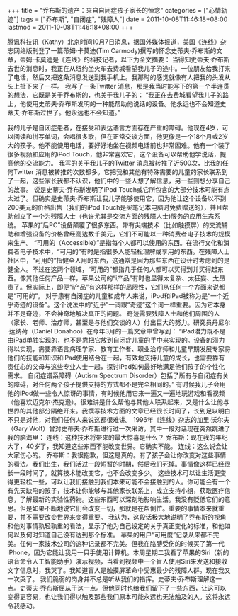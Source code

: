 +++
title = "乔布斯的遗产：来自自闭症孩子家长的悼念"
categories = ["心情轨迹"]
tags = ["乔布斯", "自闭症", "残障人"]
date = 2011-10-08T11:46:18+08:00
lastmod = 2011-10-08T11:46:18+08:00
+++



腾讯科技讯（Kathy）北京时间10月7日消息，据国外媒体报道，美国《连线》杂志网络版刊登了一篇蒂姆·卡莫迪(Tim Carmody)撰写的怀念史蒂夫·乔布斯的文章，蒂姆·卡莫迪是《连线》的科技记者，以下为全文摘要：
当得知史蒂夫·乔布斯去世的消息时，我正在从纽约坐火车去费城看望我儿子的途中。一位朋友给我打来了电话，然后又把这条消息发送到我手机上。我那时的感觉就像有人把我的头发从头上扯下来了一样。 
我写了一条Twitter 消息，那是我当时能写下的第一个半连贯的想法，它既是关于乔布斯的，也关于我儿子的： 
“我正在去费城看望我儿子的路上，他使用史蒂夫·乔布斯发明的一种能帮助他说话的设备。他永远也不会知道史蒂夫·乔布斯过世了。他永远也不会知道。”


我的儿子是自闭症患者，在接受和表达语言方面存在严重的障碍。他现在4岁，可以阅读和拼写单词，会唱很多歌，但在正常交谈方面，他更像是一个18个月或2岁大的孩子。他不能使用电话，要好好地坐在视频电话前也非常困难。他有一个装了很多视频和应用的iPod Touch，他非常喜欢它，这个设备可以帮助他学说话，提高他的交流能力。 
我写的关于我儿子的Twitter 消息被转推了近500次，比我的任何Twitter 消息被转推的次数都多。它把我和其他有特殊需要的儿童的家长联系到了一起，这些家长我都不认识，他们中的一些人想了解信息，另一些则想分享自己的故事。
说是史蒂夫·乔布斯发明了iPod Touch或它所包含的大部分技术可能有点太过了。但确实是史蒂夫·乔布斯让我儿子能够使用它，因为他让这个设备以不到200美元的价格出售（我们的iPod Touch是买笔记本电脑时免费赠送的），并且帮助创立了一个为残障人士（也许尤其是交流方面的残障人士)服务的应用生态系统。
苹果的“后PC”设备颠覆了很多东西。带有尖端技术（比如触摸屏）的交流辅助和增强设备的价格曾经高达数千美元，它们不可能以一种消费者电子技术的规模来生产。 
“可用的（Accessible）”是指每个人都可以使用的东西。在流行文化和消费者电子技术中，“可用的”有时是指很多人能轻松理解或享用的东西。在残障人士社区中，“可用的”指健全人用的东西，这通常是因为那些东西在设计时考虑到的是健全人。不过在这两个领域，“可用的”都指几乎任何人都可以买得到并买得起东西。像其他任何产品一样，苹果公司的“i产品”有时也显得太复杂、太狂妄、太昂贵了。但实际上，即便“i产品”有这样那样的局限性，它们从任何一个方面来说都是“可用的”。 
对于患有自闭症的儿童和成年人来说，iPod和iPad被称为是“一个近乎奇迹的设备”。这个说法中的“近乎”一词跟“奇迹”这个词一样重要。因为它本身并不是奇迹，不会神奇地解决真正的问题。 
奇迹需要残障人士和他们周围的人（家长、老师、治疗师，甚至是与他们交谈的人）付出巨大的努力。研究员丹尼尔·达纳荷（Daniel Donahoo）在今年3月的一篇文章中曾写到： 
“iPad潜力既不是由iPad单独实现的，也不是靠把它放到自闭症儿童的手中来实现的。设备的潜力得以实现，需要靠语言病理学家、教育工作者、职业治疗师和儿童早期发展专家将他们的技能和知识和iPad使用结合在一起，有效地支持儿童的成长，也需要靠有责任心的父母与这些专业人士一起，探讨iPad如何最好地满足他们孩子的个性化需求。 
自闭症谱系障碍（Autism Spectrum Disorder）包括了所有与自闭症有关的障碍，对任何两个孩子提供支持的方式都不是完全相同的。”
有时候我儿子会用他的iPod做一些令人惊讶的事情，有时候他用它来一遍又一遍地玩游戏和看视频（他喜欢迈克尔·杰克逊）。很难讲是什么帮他与其他人联系起来，又是什么让他与世界的其他部分隔绝开来。我撰写技术方面的文章已经很长时间了，长到足以明白不只是对他，对我们任何人来说这都很难讲。 
1996年《连线》杂志的加里·沃尔夫（Gary Wolf）曾对史蒂夫·乔布斯进行过一次采访，其中一段对话现在突然跳进了我的脑海里： 
连线：这种技术将带来的最大惊喜是什么？ 
乔布斯：现在我的年纪大了，40岁了，我知道这些东西不能改变世界。它确实不能。 
连线：这么说会让大家伤心的。 
乔布斯：我很抱歉，但这是真的。有了孩子会让你改变对这些事情的看法。我们出生，我们活过一段短暂的时期，然后我们死掉。事情像这样已经很长一段时间了。就算技术能改变它，也不会改变多少。 
这些技术可以让生活更变得更轻松一些，可以让我们接触到我们本来可能不会接触到的人。你可能会有一个有先天缺陷的孩子，技术让你能够与其他家长联系上，成立支持小组，获取医疗信息，了解最新的实验性药物。这些东西可以深刻地影响生活。我没有贬低它们的意思。但是如果不断地说它们会改变一切，那就是在帮倒忙。重要的事情本来就重要，并不需要改变世界来变得重要。 
我认为，这段话极大地说明了乔布斯的视角和他对事情孰轻孰重的看法，显示了他为自己设定的关于真正变化的标准，和他如何以及何时知道自己没有达到那个标准。 
苹果的用户“可用度”记录从来都不完美。任何一家技术公司的这种记录都不完美。但我在胳膊受伤的时候买了第一代iPhone，因为它能让我用一只手使用计算机。本周星期二我看了苹果的Siri（新的语音命令人工智能助手）演示视频，当看到视频中一个盲人使用Siri来发送和接收文字信息时，我哭了。我知道盲人是触摸屏革命中受惠最少的残障人群。现在我又一次哭了。 
我们脆弱的肉身并不总是听从我们的指挥。史蒂夫·乔布斯理解这一点。史蒂夫·乔布斯屈从于这一点。但他同时也给我们留下了一些东西，让这可以变得更容易，也让我们得以触及那些我们原本可能永远也无法触及的人。这将永远令我感动。